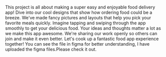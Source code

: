 This project is all about making a super easy and enjoyable food delivery app! Dive into our cool designs that show how ordering food could be a breeze. We've made fancy pictures and layouts that help you pick your favorite meals quickly. Imagine tapping and swiping through the app smoothly to get your delicious food. Your ideas and thoughts matter a lot as we make this app awesome. We're sharing our work openly so others can join and make it even better. Let's cook up a fantastic food app experience together!
You can see the file in figma for better understanding, I have uploaded the figma files.Please check it out. 
